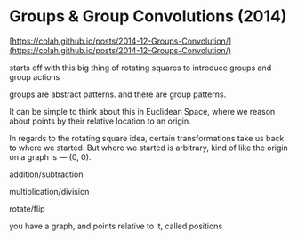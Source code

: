 # Groups & Group Convolutions (2014)

[https://colah.github.io/posts/2014-12-Groups-Convolution/](https://colah.github.io/posts/2014-12-Groups-Convolution/)

starts off with this big thing of rotating squares to introduce groups and group actions

groups are abstract patterns. and there are group patterns.

It can be simple to think about this in Euclidean Space, where we reason about points by their relative location to an origin.

In regards to the rotating square idea, certain transformations take us back to where we started. But where we started is arbitrary, kind of like the origin on a graph is — (0, 0).

addition/subtraction

multiplication/division

rotate/flip

you have a graph, and points relative to it, called positions